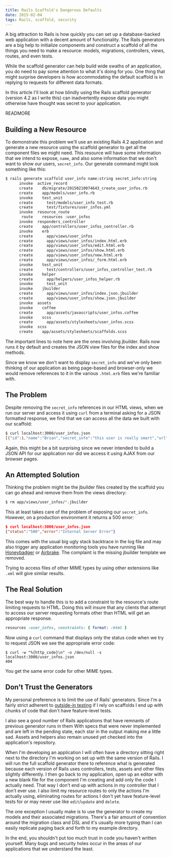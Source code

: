 ```yaml
---
title: Rails Scaffold's Dangerous Defaults
date: 2015-02-04
tags: Rails, scaffold, security
---
```


A big attraction to Rails
is how quickly
you can set up
a database-backed web application
with a decent amount of functionality.
The Rails generators
are a big help
to initialize components
and construct
a scaffold of all the things you need
to make a resource:
models, migrations, controllers, views, routes, and even tests.

While the scaffold generator
can help build wide swaths
of an application,
you do need to pay some attention
to what it's doing for you.
One thing that might surprise developers
is how accommodating
the default scaffold is
in replying to requests for different data formats.

In this article I'll look
at how blindly using the
Rails scaffold generator (version 4.2 as I write this)
can inadvertently expose data
you might otherwise have thought
was secret to your application.

READMORE

## Building a New Resource

To demonstrate this problem
we'll use an existing Rails 4.2 application
and generate a new resource
using the scaffold generator
to get all the component files
we might need.
This resource will have
some information
that we intend to expose, `name`,
and also some information
that we don't want to show our users, `secret_info`.
Our generate command might look something like this:

```bash
$ rails generate scaffold user_info name:string secret_info:string
      invoke  active_record
      create    db/migrate/20150210074643_create_user_infos.rb
      create    app/models/user_info.rb
      invoke    test_unit
      create      test/models/user_info_test.rb
      create      test/fixtures/user_infos.yml
      invoke  resource_route
       route    resources :user_infos
      invoke  responders_controller
      create    app/controllers/user_infos_controller.rb
      invoke    erb
      create      app/views/user_infos
      create      app/views/user_infos/index.html.erb
      create      app/views/user_infos/edit.html.erb
      create      app/views/user_infos/show.html.erb
      create      app/views/user_infos/new.html.erb
      create      app/views/user_infos/_form.html.erb
      invoke    test_unit
      create      test/controllers/user_infos_controller_test.rb
      invoke    helper
      create      app/helpers/user_infos_helper.rb
      invoke      test_unit
      invoke    jbuilder
      create      app/views/user_infos/index.json.jbuilder
      create      app/views/user_infos/show.json.jbuilder
      invoke  assets
      invoke    coffee
      create      app/assets/javascripts/user_infos.coffee
      invoke    scss
      create      app/assets/stylesheets/user_infos.scss
      invoke  scss
      create    app/assets/stylesheets/scaffolds.scss
```

The important lines to note here
are the ones involving jbuilder.
Rails now runs it by default
and creates the JSON view files for the index and show methods.

Since we know we don't want to display `secret_info`
and we've only been thinking of our application as being page-based and browser-only
we would remove references
to it in the various `.html.erb` files we're familiar with.

## The Problem

Despite removing the `secret_info` references in our HTML views,
when we run our server
and access it using `curl` from a terminal
asking for a JSON formatted response,
we find that we can access
all the data we built with our scaffold:

```bash
$ curl localhost:3000/user_infos.json
[{"id":1,"name":"Brian","secret_info":"this user is really smart","url":"http://localhost:3000/user_infos/1.json"}]
```

Again, this might be a bit surprising
since we never intended to build a JSON API for our application
nor did we access it using AJAX from our browser pages.

## An Attempted Solution

Thinking the problem might be the jbuilder files
created by the scaffold you can go ahead and remove them
from the views directory:

```bash 
$ rm app/views/user_infos/*.jbuilder
```

This at least takes care of the problem
of exposing our `secret_info`.
However, on a production environment
it returns a 500 error:

```json
$ curl localhost:3000/user_infos.json
{"status":"500","error":"Internal Server Error"}
```

This comes with the usual big ugly stack backtrace in the log file
and may also trigger any application monitoring tools you have running like
[Honeybadger](https://www.honeybadger.io/) or
[Airbrake](https://airbrake.io/).
The complaint is the missing jbuilder template we removed.

Trying to access files of other MIME types
by using other extensions like `.xml`
will give similar results.

## The Real Solution

The best way to handle this
is to add a constraint to the resource's route
limiting requests to HTML.
Doing this will insure
that any clients that attempt to access our server
requesting formats other than HTML will
get an appropriate response.

```ruby
resources :user_infos, constraints: { format: :html }
```

Now using a `curl` command that displays only the status code
when we try to request JSON
we see the appropriate error code:

```
$ curl -w "%{http_code}\n" -o /dev/null -s localhost:3000/user_infos.json
404
```

You get the same error code
for other MIME types.

## Don't Trust the Generators

My personal preference
is to limit the use of Rails' generators.
Since I'm a fairly strict adherent
to [outside-in testing](http://robots.thoughtbot.com/testing-from-the-outsidein)
if I rely on scaffolds
I end up with chunks of code
that don't have feature-level tests.

I also see a good number of Rails applications
that have remnants of previous generator runs in them
With specs that were never implemented
and are left in the pending state,
each star in the output making me a little sad.
Assets and helpers also
remain unused yet checked into the application's repository.

When I'm developing an application I will often have a directory
sitting right next to the directory I'm working on
set up with the same version of Rails.
I will run the full scaffold generator there
to reference what is generated
because each version of Rails uses controllers, tests, assets and other files slightly differently.
I then go back to my application,
open up an editor with a new blank file
for the component I'm creating and add
only the code I actually need.
That way I don't end up with actions in my controller
that I don't ever use.
I also limit my resource routes
to only the actions I'm actually using,
eliminating routes for actions
I don't yet have feature-level tests for
or may never use like `edit`/`update` and `delete`.

The one exception I usually make
is to use the generator to create my models
and their associated migrations.
There's a fair amount of convention
around the migration class and DSL
and it's usually more typing than I
can easily replicate paging back and forth
to my example directory.

In the end, you shouldn't put too much trust
in code you haven't written yourself.
Many bugs and security holes
occur in the areas of our applications
that we understand the least.
